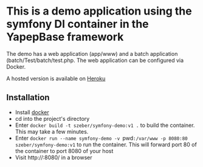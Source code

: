 # This is a demo application using the symfony DI container in the YapepBase framework

The demo has a web application (app/www) and a batch application (batch/Test/batch/test.php. The web application can be configured via Docker.

A hosted version is available on [Heroku](https://powerful-caverns-3842.herokuapp.com/)

## Installation

* Install [docker](http://docker.com)
* cd into the project's directory
* Enter `docker build -t szeber/symfony-demo:v1 .` to build the container. This may take a few minutes.
* Enter `docker run --name symfony-demo -v `pwd`:/var/www -p 8080:80 szeber/symfony-demo:v1` to run the container. This will forward port 80 of the container to port 8080 of your host
* Visit http://<hostIp>:8080/ in a browser